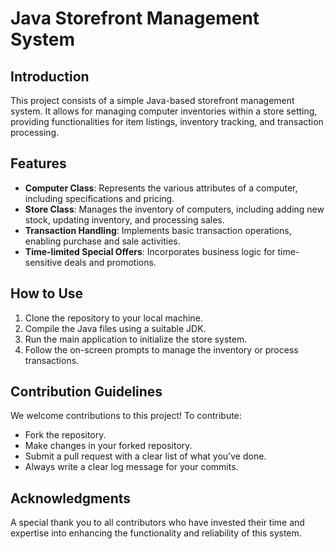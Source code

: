 # Java Storefront Management System

## Introduction
This project consists of a simple Java-based storefront management system. It allows for managing computer inventories within a store setting, providing functionalities for item listings, inventory tracking, and transaction processing.

## Features
- **Computer Class**: Represents the various attributes of a computer, including specifications and pricing.
- **Store Class**: Manages the inventory of computers, including adding new stock, updating inventory, and processing sales.
- **Transaction Handling**: Implements basic transaction operations, enabling purchase and sale activities.
- **Time-limited Special Offers**: Incorporates business logic for time-sensitive deals and promotions.

## How to Use
1. Clone the repository to your local machine.
2. Compile the Java files using a suitable JDK.
3. Run the main application to initialize the store system.
4. Follow the on-screen prompts to manage the inventory or process transactions.

## Contribution Guidelines
We welcome contributions to this project! To contribute:
- Fork the repository.
- Make changes in your forked repository.
- Submit a pull request with a clear list of what you've done.
- Always write a clear log message for your commits.

## Acknowledgments
A special thank you to all contributors who have invested their time and expertise into enhancing the functionality and reliability of this system.
